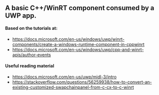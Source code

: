 ## A basic C++/WinRT component consumed by a UWP app.

#### Based on the tutorials at:
- https://docs.microsoft.com/en-us/windows/uwp/winrt-components/create-a-windows-runtime-component-in-cppwinrt
- https://docs.microsoft.com/en-us/windows/uwp/cpp-and-winrt-apis/author-events

#### Useful reading material
- https://docs.microsoft.com/en-us/uwp/midl-3/intro
- https://stackoverflow.com/questions/56259938/how-to-convert-an-existing-customized-swapchainpanel-from-c-cx-to-c-winrt